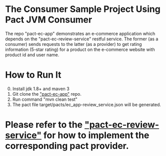 # The Consumer Sample Project Using Pact JVM Consumer

The repo "pact-ec-app" demonstrates an e-commerce application 
which depends on the "pact-ec-review-service" restful service. 
The former (as a consumer) sends requests to the latter 
(as a provider) to get rating information (5-star rating) 
for a product on the e-commerce website with product id 
and user name.

# How to Run It
0. Install jdk 1.8+ and maven 3
1. Git clone the ["pact-ec-app"](https://github.com/wubin28/pact-ec-app) repo.
2. Run command "mvn clean test"
3. The pact file target/pacts/ec_app-review_service.json will be generated.

# Please refer to the ["pact-ec-review-service"](https://github.com/wubin28/pact-ec-review-service) for how to implement the corresponding pact provider.
